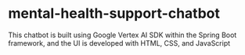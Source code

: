 # mental-health-support-chatbot

This chatbot is built using Google Vertex AI SDK within the Spring Boot framework, and the UI is developed with HTML, CSS, and JavaScript
